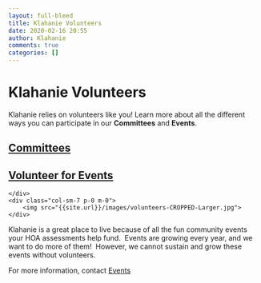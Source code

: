 ```yaml
---
layout: full-bleed
title: Klahanie Volunteers
date: 2020-02-16 20:55
author: Klahanie
comments: true
categories: []
---
```

<div class="red-box col-sm-12 pl-4 pr-4">
<h1 class="text-center pb-4	">Klahanie Volunteers</h1>

<p class="lead">Klahanie relies on volunteers like you! Learn more about all the different ways you can participate in our <strong>Committees</strong> and <strong>Events</strong>. </p>
</div>

<div class="row committee-row col-sm-12 p-0 m-0">
	<div class="col-sm-5  align-self-center justify-content-center">
		<h2 class="text-center"><a href="{{site.url}}/volunteer-committees.html">Committees</a></h2>
		<h2 class="text-center"><a href="https://yourvolunteers.com/vol?rz4teoaqi65vdk3j1uj7kamhwygsy">Volunteer for Events</a></h2>

	</div>
	<div class="col-sm-7 p-0 m-0">
		<img src="{{site.url}}/images/volunteers-CROPPED-Larger.jpg">
	</div>
</div>
<div class="row event-row m-0 p-4 mt-4">
<p>Klahanie is a great place to live because of all the fun community events your HOA assessments help fund.  Events are growing every year, and we want to do more of them!  However, we cannot sustain and grow these events without volunteers. </p>

<p>For more information, contact <a href="mailto:events@klahanie.com">Events</a></p>
</div>
